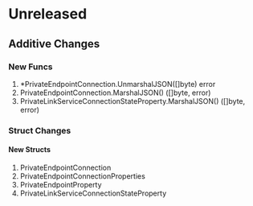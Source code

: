 # Unreleased

## Additive Changes

### New Funcs

1. *PrivateEndpointConnection.UnmarshalJSON([]byte) error
1. PrivateEndpointConnection.MarshalJSON() ([]byte, error)
1. PrivateLinkServiceConnectionStateProperty.MarshalJSON() ([]byte, error)

### Struct Changes

#### New Structs

1. PrivateEndpointConnection
1. PrivateEndpointConnectionProperties
1. PrivateEndpointProperty
1. PrivateLinkServiceConnectionStateProperty
